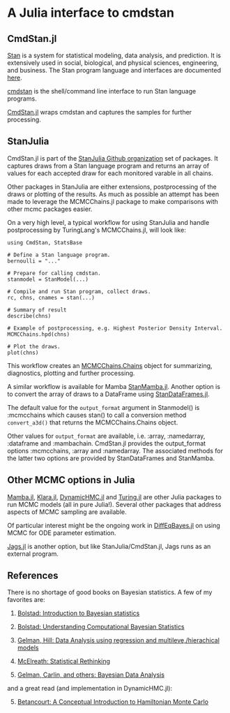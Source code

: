 # A Julia interface to cmdstan

## CmdStan.jl

[Stan](https://github.com/stan-dev/stan) is a system for statistical modeling, data analysis, and prediction. It is extensively used in social, biological, and physical sciences, engineering, and business. The Stan program language and interfaces are documented [here](http://mc-stan.org/documentation/).

[cmdstan](http://mc-stan.org/interfaces/cmdstan.html) is the shell/command line interface to run Stan language programs. 

[CmdStan.jl](https://github.com/StanJulia/CmdStan.jl) wraps cmdstan and captures the samples for further processing.

## StanJulia

CmdStan.jl is part of the [StanJulia Github organization](https://github.com/StanJulia) set of packages. It captures draws from a Stan language program and returns an array of values for each accepted draw for each monitored varable in all chains.

Other packages in StanJulia are either extensions, postprocessing of the draws or plotting of the results. As much as possible an attempt has been made to leverage the MCMCChains.jl package to make comparisons with other mcmc packages easier.

On a very high level, a typical workflow for using StanJulia and handle postprocessing by TuringLang's MCMCChains.jl, will look like:

```
using CmdStan, StatsBase

# Define a Stan language program.
bernoulli = "..."

# Prepare for calling cmdstan.
stanmodel = StanModel(...)

# Compile and run Stan program, collect draws.
rc, chns, cnames = stan(...)

# Summary of result
describe(chns) 

# Example of postprocessing, e.g. Highest Posterior Density Interval.
MCMCChains.hpd(chns)

# Plot the draws.
plot(chns)
```

This workflow creates an [MCMCChains.Chains](https://github.com/TuringLang/MCMCChains.jl) object for summarizing, diagnostics, plotting and further processing.

A similar workflow is available for Mamba [StanMamba.jl](https://github.com/StanJulia/StanMamba.jl). Another option is to convert the array of draws to a DataFrame using [StanDataFrames.jl](https://github.com/StanJulia/StanDataFrames.jl).

The default value for the `output_format` argument in Stanmodel() is :mcmcchains which causes stan() to call a conversion method ```convert_a3d()``` that returns the MCMCChains.Chains object.

Other values for `output_format` are available, i.e. :array, :namedarray, :dataframe and :mambachain. CmdStan.jl provides the output_format options :mcmcchains, :array and :namedarray. The associated methods for the latter two options are provided by StanDataFrames and StanMamba. 

## Other MCMC options in Julia

[Mamba.jl](http://mambajl.readthedocs.io/en/latest/),  [Klara.jl](http://klarajl.readthedocs.io/en/latest/), [DynamicHMC.jl](https://github.com/tpapp/DynamicHMC.jl) and [Turing.jl](https://github.com/TuringLang/Turing.jl) are other Julia packages to run MCMC models (all in pure Julia!). Several other packages that address aspects of MCMC sampling are available. 

Of particular interest might be the ongoing work in [DiffEqBayes.jl](https://github.com/JuliaDiffEq/DiffEqBayes.jl) on using MCMC for ODE parameter estimation.

[Jags.jl](https://github.com/JagsJulia/Jags.jl) is another option, but like StanJulia/CmdStan.jl, Jags runs as an external program.

## References

There is no shortage of good books on Bayesian statistics. A few of my favorites are:

1. [Bolstad: Introduction to Bayesian statistics](http://www.wiley.com/WileyCDA/WileyTitle/productCd-1118593227.html)

2. [Bolstad: Understanding Computational Bayesian Statistics](http://www.wiley.com/WileyCDA/WileyTitle/productCd-0470046090.html)

3. [Gelman, Hill: Data Analysis using regression and multileve,/hierachical models](http://www.stat.columbia.edu/~gelman/arm/)

4. [McElreath: Statistical Rethinking](http://xcelab.net/rm/statistical-rethinking/)

5. [Gelman, Carlin, and others: Bayesian Data Analysis](http://www.stat.columbia.edu/~gelman/book/)

and a great read (and implementation in DynamicHMC.jl):

5. [Betancourt: A Conceptual Introduction to Hamiltonian Monte Carlo](https://arxiv.org/abs/1701.02434)

